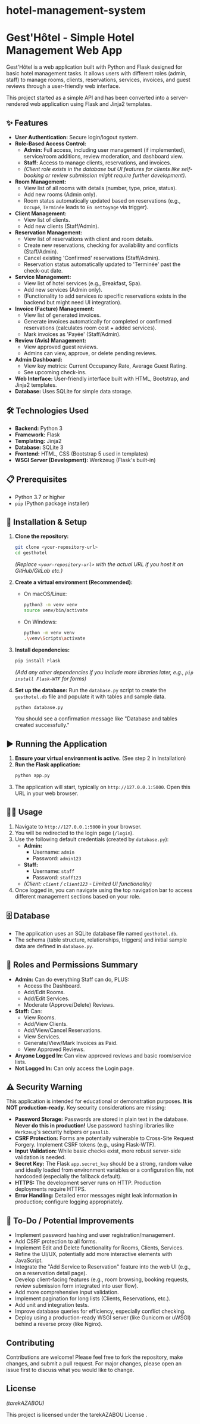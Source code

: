 ﻿# hotel-management-system
# Gest'Hôtel - Simple Hotel Management Web App

Gest'Hôtel is a web application built with Python and Flask designed for basic hotel management tasks. It allows users with different roles (admin, staff) to manage rooms, clients, reservations, services, invoices, and guest reviews through a user-friendly web interface.

This project started as a simple API and has been converted into a server-rendered web application using Flask and Jinja2 templates.

## ✨ Features

*   **User Authentication:** Secure login/logout system.
*   **Role-Based Access Control:**
    *   **Admin:** Full access, including user management (if implemented), service/room additions, review moderation, and dashboard view.
    *   **Staff:** Access to manage clients, reservations, and invoices.
    *   *(Client role exists in the database but UI features for clients like self-booking or review submission might require further development).*
*   **Room Management:**
    *   View list of all rooms with details (number, type, price, status).
    *   Add new rooms (Admin only).
    *   Room status automatically updated based on reservations (e.g., `Occupé`, `Terminée` leads to `En nettoyage` via trigger).
*   **Client Management:**
    *   View list of clients.
    *   Add new clients (Staff/Admin).
*   **Reservation Management:**
    *   View list of reservations with client and room details.
    *   Create new reservations, checking for availability and conflicts (Staff/Admin).
    *   Cancel existing 'Confirmed' reservations (Staff/Admin).
    *   Reservation status automatically updated to 'Terminée' past the check-out date.
*   **Service Management:**
    *   View list of hotel services (e.g., Breakfast, Spa).
    *   Add new services (Admin only).
    *   (Functionality to add services *to* specific reservations exists in the backend but might need UI integration).
*   **Invoice (Facture) Management:**
    *   View list of generated invoices.
    *   Generate invoices automatically for completed or confirmed reservations (calculates room cost + added services).
    *   Mark invoices as 'Payée' (Staff/Admin).
*   **Review (Avis) Management:**
    *   View approved guest reviews.
    *   Admins can view, approve, or delete pending reviews.
*   **Admin Dashboard:**
    *   View key metrics: Current Occupancy Rate, Average Guest Rating.
    *   See upcoming check-ins.
*   **Web Interface:** User-friendly interface built with HTML, Bootstrap, and Jinja2 templates.
*   **Database:** Uses SQLite for simple data storage.

## 🛠️ Technologies Used

*   **Backend:** Python 3
*   **Framework:** Flask
*   **Templating:** Jinja2
*   **Database:** SQLite 3
*   **Frontend:** HTML, CSS (Bootstrap 5 used in templates)
*   **WSGI Server (Development):** Werkzeug (Flask's built-in)

## 📋 Prerequisites

*   Python 3.7 or higher
*   `pip` (Python package installer)

## 🚀 Installation & Setup

1.  **Clone the repository:**
    ```bash
    git clone <your-repository-url>
    cd gesthotel
    ```
    *(Replace `<your-repository-url>` with the actual URL if you host it on GitHub/GitLab etc.)*

2.  **Create a virtual environment (Recommended):**
    *   On macOS/Linux:
        ```bash
        python3 -m venv venv
        source venv/bin/activate
        ```
    *   On Windows:
        ```bash
        python -m venv venv
        .\venv\Scripts\activate
        ```

3.  **Install dependencies:**
    ```bash
    pip install Flask
    ```
    *(Add any other dependencies if you include more libraries later, e.g., `pip install Flask-WTF` for forms)*

4.  **Set up the database:**
    Run the `database.py` script to create the `gesthotel.db` file and populate it with tables and sample data.
    ```bash
    python database.py
    ```
    You should see a confirmation message like "Database and tables created successfully."

## ▶️ Running the Application

1.  **Ensure your virtual environment is active.** (See step 2 in Installation)
2.  **Run the Flask application:**
    ```bash
    python app.py
    ```
3.  The application will start, typically on `http://127.0.0.1:5000`. Open this URL in your web browser.

## 🧑‍💻 Usage

1.  Navigate to `http://127.0.0.1:5000` in your browser.
2.  You will be redirected to the login page (`/login`).
3.  Use the following default credentials (created by `database.py`):
    *   **Admin:**
        *   Username: `admin`
        *   Password: `admin123`
    *   **Staff:**
        *   Username: `staff`
        *   Password: `staff123`
    *   *(Client: `client` / `client123` - Limited UI functionality)*
4.  Once logged in, you can navigate using the top navigation bar to access different management sections based on your role.

## 🗄️ Database

*   The application uses an SQLite database file named `gesthotel.db`.
*   The schema (table structure, relationships, triggers) and initial sample data are defined in `database.py`.

## 🔐 Roles and Permissions Summary

*   **Admin:** Can do everything Staff can do, PLUS:
    *   Access the Dashboard.
    *   Add/Edit Rooms.
    *   Add/Edit Services.
    *   Moderate (Approve/Delete) Reviews.
*   **Staff:** Can:
    *   View Rooms.
    *   Add/View Clients.
    *   Add/View/Cancel Reservations.
    *   View Services.
    *   Generate/View/Mark Invoices as Paid.
    *   View Approved Reviews.
*   **Anyone Logged In:** Can view approved reviews and basic room/service lists.
*   **Not Logged In:** Can only access the Login page.

## ⚠️ Security Warning

This application is intended for educational or demonstration purposes. **It is NOT production-ready.** Key security considerations are missing:

*   **Password Storage:** Passwords are stored in plain text in the database. **Never do this in production!** Use password hashing libraries like `Werkzeug`'s security helpers or `passlib`.
*   **CSRF Protection:** Forms are potentially vulnerable to Cross-Site Request Forgery. Implement CSRF tokens (e.g., using Flask-WTF).
*   **Input Validation:** While basic checks exist, more robust server-side validation is needed.
*   **Secret Key:** The Flask `app.secret_key` should be a strong, random value and ideally loaded from environment variables or a configuration file, not hardcoded (especially the fallback default).
*   **HTTPS:** The development server runs on HTTP. Production deployments require HTTPS.
*   **Error Handling:** Detailed error messages might leak information in production; configure logging appropriately.

## 📝 To-Do / Potential Improvements

*   Implement password hashing and user registration/management.
*   Add CSRF protection to all forms.
*   Implement Edit and Delete functionality for Rooms, Clients, Services.
*   Refine the UI/UX, potentially add more interactive elements with JavaScript.
*   Integrate the "Add Service to Reservation" feature into the web UI (e.g., on a reservation detail page).
*   Develop client-facing features (e.g., room browsing, booking requests, review submission form integrated into user flow).
*   Add more comprehensive input validation.
*   Implement pagination for long lists (Clients, Reservations, etc.).
*   Add unit and integration tests.
*   Improve database queries for efficiency, especially conflict checking.
*   Deploy using a production-ready WSGI server (like Gunicorn or uWSGI) behind a reverse proxy (like Nginx).

## Contributing

Contributions are welcome! Please feel free to fork the repository, make changes, and submit a pull request. For major changes, please open an issue first to discuss what you would like to change.

## License

*(tarekAZABOU)*

This project is licensed under the tarekAZABOU License .
